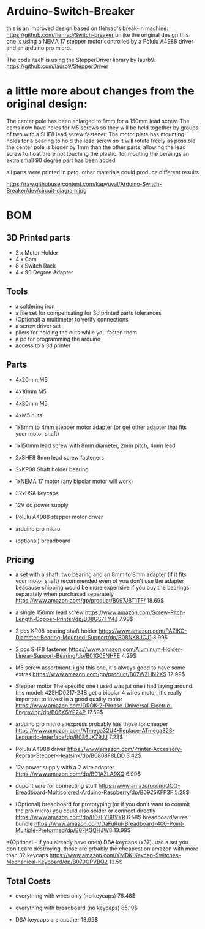 ﻿# Arduino-Switch-Breaker
this is an improved design based on flehrad's break-in machine: https://github.com/flehrad/Switch-breaker
unlike the original design this one is using a NEMA 17 stepper motor controlled by a Polulu A4988 driver
and an arduino pro micro.

The code itself is using the StepperDriver library by laurb9: https://github.com/laurb9/StepperDriver

# a little more about changes from the original design:
The center pole has been enlarged to 8mm for a 150mm lead screw.
The cams now have holes for M5 screws so they will be
held together by groups of two with a SHF8 lead screw fastener.
The motor plate has mounting holes for a bearing to hold the lead screw so it will rotate freely as possible
the center pole is bigger by 1mm than the other parts,
allowing the lead screw to float there not touching the plastic.
for mouting the beraings an extra small 90 degree part has been added

all parts were printed in petg. other materials could produce different results

https://raw.githubusercontent.com/kapyuval/Arduino-Switch-Breaker/dev/circuit-diagram.jpg

# BOM

## 3D Printed parts

 * 2 x Motor Holder
 * 4 x Cam
 * 8 x Switch Rack
 * 4 x 90 Degree Adapter

## Tools
* a soldering iron
* a file set for compensating for 3d printed parts tolerances
* (Optional) a multimeter to verify connections
* a screw driver set
* pliers for holding the nuts while you fasten them
* a pc for programming the arduino
* access to a 3d printer

## Parts

* 4x20mm M5
* 4x10mm M5
* 4x30mm M5
* 4xM5 nuts

* 1x8mm to 4mm stepper motor adapter (or get other adapter that fits your motor shaft)
* 1x150mm lead screw with 8mm diameter, 2mm pitch, 4mm lead 
* 2xSHF8 8mm lead screw fasteners
* 2xKP08 Shaft holder bearing
* 1xNEMA 17 motor (any bipolar motor will work)
* 32xDSA keycaps

* 12V dc power supply
* Polulu A4988 stepper motor driver
* arduino pro micro
* (optional) breadboard

## Pricing

* a set with a shaft, two bearing and an 8mm to 8mm adapter (if it fits your motor shaft)
recommended even of you don't use the adapter beacause shipping would be more expensive if 
you buy the bearings separately when purchased seperately
https://www.amazon.com/gp/product/B097JBT1TF/
18.69$

* a single 150mm lead screw
https://www.amazon.com/Screw-Pitch-Length-Copper-Printer/dp/B08GS7TY4J
7.99$

* 2 pcs KP08 bearing shaft holder
https://www.amazon.com/PAZIKO-Diameter-Bearing-Mounted-Support/dp/B08NK8JCJ1
8.99$

* 2 pcs SHF8 fastener
https://www.amazon.com/Aluminum-Holder-Linear-Support-Bearing/dp/B01G0ENHFE
4.29$

* M5 screw assortment.
i got this one, it's always good to have some extras
https://www.amazon.com/gp/product/B07WZHN2XS
12.99$

* Stepper motor
The specific one i used was jut one i had laying around. this model: 42SHD0217-24B
get a bipolar 4 wires motor. it's really important to invest in a good quality motor
https://www.amazon.com/DROK-2-Phrase-Universal-Electric-Engraving/dp/B06XSYP24P
17.59$

* arduino pro micro
aliexpress probably has those for cheaper
https://www.amazon.com/ATmega32U4-Replace-ATmega328-Leonardo-Interface/dp/B086JK79JJ
7.23$

* Polulu A4988 driver
https://www.amazon.com/Printer-Accessory-Reprap-Stepper-Heatsink/dp/B0868F8LDD
3.42$

* 12v power supply with a 2 wire adapter
https://www.amazon.com/dp/B01AZLA9XQ
6.99$

* dupont wire for connecting stuff
https://www.amazon.com/QQQ-Breadboard-Multicolored-Arduino-Raspberry/dp/B0925KFP3F
5.28$

* (Optional) breadboard for prototyping (or if you don't want to commit the pro micro)
you could also solder or connect directly 
https://www.amazon.com/dp/B07FYBBVYR
6.58$
breadboard/wires bundle
https://www.amazon.com/DaFuRui-Breadboard-400-Point-Multiple-Preformed/dp/B07KGQHJW8
13.99$

*(Optional - if you already have ones) DSA keycaps (x37). use a set you don't care destroying. 
those are prbably the cheapest on amazon with more than 32 keycaps
https://www.amazon.com/YMDK-Keycap-Switches-Mechanical-Keyboard/dp/B079GPVBQ2
13.5$


## Total Costs
* everything with wires only (no keycaps)
76.48$
* everything with breadboard (no keycaps)
85.19$

* DSA keycaps are another 13.99$
